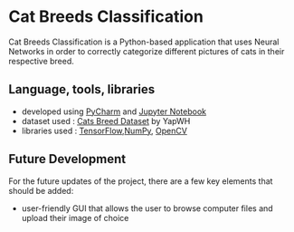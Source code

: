 
# Cat Breeds Classification

Cat Breeds Classification is a Python-based application that uses Neural Networks in order to correctly categorize different pictures of cats in their respective breed.




## Language, tools, libraries

- developed using [PyCharm](https://www.jetbrains.com/pycharm/) and [Jupyter Notebook](https://jupyter.org/)
- dataset used : [Cats Breed Dataset](https://www.kaggle.com/datasets/yapwh1208/cats-breed-dataset/data) by YapWH
- libraries used : [TensorFlow](https://www.tensorflow.org/),[NumPy](https://numpy.org/), [OpenCV](https://docs.opencv.org/4.x/d6/d00/tutorial_py_root.html)
## Future Development
For the future updates of the project, there are a few key elements that should be added:
- user-friendly GUI that allows the user to browse computer files and upload their image of choice
